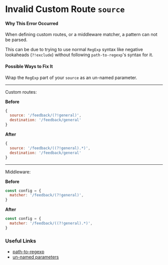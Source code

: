 # Invalid Custom Route `source`

#### Why This Error Occurred

When defining custom routes, or a middleware matcher, a pattern can not be parsed.

This can be due to trying to use normal `RegExp` syntax like negative lookaheads (`?!exclude`) without following `path-to-regexp`'s syntax for it.

#### Possible Ways to Fix It

Wrap the `RegExp` part of your `source` as an un-named parameter.

---

Custom routes:

**Before**

```js
{
  source: '/feedback/(?!general)',
  destination: '/feedback/general'
}
```

**After**

```js
{
  source: '/feedback/((?!general).*)',
  destination: '/feedback/general'
}
```

---

Middleware:

**Before**

```js
const config = {
  matcher: '/feedback/(?!general)',
}
```

**After**

```js
const config = {
  matcher: '/feedback/((?!general).*)',
}
```

### Useful Links

- [path-to-regexp](https://github.com/pillarjs/path-to-regexp)
- [un-named parameters](https://github.com/pillarjs/path-to-regexp#unnamed-parameters)
